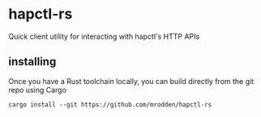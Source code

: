 # hapctl-rs

Quick client utility for interacting with hapctl's HTTP APIs

## installing

Once you have a Rust toolchain locally, you can build directly from the git repo using Cargo

```
cargo install --git https://github.com/mrodden/hapctl-rs
```
